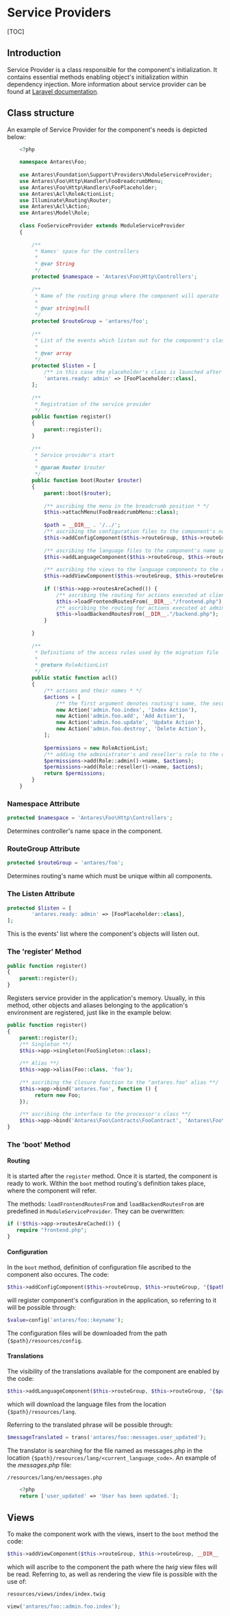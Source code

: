 # Service Providers  

[TOC]
## Introduction

Service Provider is a class responsible for the component's initialization. It contains essential methods  enabling object's initialization within dependency injection.
More information about service provider can be found at [Laravel documentation](https://laravel.com/docs/5.4/providers). 

## Class structure
 
An example of Service Provider for the component's needs is depicted below:

```php
    <?php
     
    namespace Antares\Foo;
     
    use Antares\Foundation\Support\Providers\ModuleServiceProvider;
    use Antares\Foo\Http\Handler\FooBreadcrumbMenu;
    use Antares\Foo\Http\Handlers\FooPlaceholder;
    use Antares\Acl\RoleActionList;
    use Illuminate\Routing\Router;
    use Antares\Acl\Action;
    use Antares\Model\Role;
     
    class FooServiceProvider extends ModuleServiceProvider
    {
     
        /**
         * Names' space for the controllers
         *
         * @var String
         */
        protected $namespace = 'Antares\Foo\Http\Controllers';
     
        /**
         * Name of the routing group where the component will operate
         *
         * @var string|null
         */
        protected $routeGroup = 'antares/foo';
     
        /**
         * List of the events which listen out for the component's class
         *
         * @var array
         */
        protected $listen = [
            /** in this case the placeholder's class is launched after administrative panel's initialization * */
            'antares.ready: admin' => [FooPlaceholder::class],
        ];
     
        /**
         * Registration of the service provider
         */
        public function register()
        {
            parent::register();
        }
     
        /**
         * Service provider's start
         *
         * @param Router $router
         */
        public function boot(Router $router)
        {
            parent::boot($router);
     
            /** ascribing the menu in the breadcrumb position * */
            $this->attachMenu(FooBreadcrumbMenu::class);
             
            $path = __DIR__ . '/../';
            /** ascribing the configuration files to the component's name space **/       
            $this->addConfigComponent($this->routeGroup, $this->routeGroup, "{$path}/resources/config");
             
            /** ascribing the language files to the component's name space **/
            $this->addLanguageComponent($this->routeGroup, $this->routeGroup, "{$path}/resources/lang");
                     
            /** ascribing the views to the language components to the component's name space **/
            $this->addViewComponent($this->routeGroup, $this->routeGroup, __DIR__ . '/../resources/views');
      
            if (!$this->app->routesAreCached()) {
                /** ascribing the routing for actions executed at clienet's side **/
                $this->loadFrontendRoutesFrom(__DIR__."/frontend.php");
                /** ascribing the routing for actions executed at administrative side **/
                $this->loadBackendRoutesFrom(__DIR__."/backend.php");       
            }
             
        }
     
        /**
         * Definitions of the access rules used by the migration file
         *
         * @return RoleActionList
         */
        public static function acl()
        {
            /** actions and their names * */
            $actions = [
                /** the first argument denotes routing's name, the second argument is the conventional action's name * */
                new Action('admin.foo.index', 'Index Action'),
                new Action('admin.foo.add', 'Add Action'),
                new Action('admin.foo.update', 'Update Action'),
                new Action('admin.foo.destroy', 'Delete Action'),
            ];
     
            $permissions = new RoleActionList;
            /** adding the administrator's and reseller's role to the collection and assigning the full  access * */
            $permissions->add(Role::admin()->name, $actions);
            $permissions->add(Role::reseller()->name, $actions);
            return $permissions;
        }      
    }
```

### Namespace Attribute  

```php
protected $namespace = 'Antares\Foo\Http\Controllers';
```

Determines controller's name space in the component.

### RouteGroup Attribute  

```php
protected $routeGroup = 'antares/foo';
```

Determines routing's name which must be unique within all components.

### The Listen Attribute  

```php
protected $listen = [
        'antares.ready: admin' => [FooPlaceholder::class],
];
```

This is the events' list where the component's objects will listen out.

### The 'register' Method  

```php
public function register()
{
    parent::register();
}
```

Registers service provider in the application's memory. Usually, in this method, other objects and aliases belonging to the application's environment are registered, just like in the example below:

```php
public function register()
{
    parent::register();
    /** Singleton **/
    $this->app->singleton(FooSingleton::class);
 
    /** Alias **/
    $this->app->alias(Foo::class, 'foo');
 
    /** ascribing the Closure function to the "antares.foo" alias **/
    $this->app->bind('antares.foo', function () {
         return new Foo;
    });
 
    /** ascribing the interface to the processor's class **/
    $this->app->bind('Antares\Foo\Contracts\FooContract', 'Antares\Foo\Processor\FooProcessor');
}
```

### The 'boot' Method  

#### Routing  

It is started after the `register` method. Once it is started, the component is ready to work. Within the `boot` method routing's definition takes place, where the component will refer.

The methods: `loadFrontendRoutesFrom` and `loadBackendRoutesFrom` are predefined in `ModuleServiceProvider`. They can be overwritten:

```php
if (!$this->app->routesAreCached()) {
   require "frontend.php";
}
```

#### Configuration  

In the `boot` method, definition of configuration file ascribed to the component also occures. The code:

```php
$this->addConfigComponent($this->routeGroup, $this->routeGroup, "{$path}/resources/config");
```

will register component's configuration in the application, so referring to it will be possible through:

```php
$value=config('antares/foo::keyname');
```

The configuration files will be downloaded from the path `{$path}/resources/config`.

#### Translations  

The visibility of the translations available for the component are enabled by the code:

```php
$this->addLanguageComponent($this->routeGroup, $this->routeGroup, "{$path}/resources/lang");
```

which will download the language files from the location `{$path}/resources/lang`.

Referring to the translated phrase will be possible through:

```php
$messageTranslated = trans('antares/foo::messages.user_updated');
```

The translator is searching for the file named as messages.php in the location `{$path}/resources/lang/<current_language_code>`. An example of the *messages.php* file:
```bash
/resources/lang/en/messages.php
```
```php
    <?php
    return ['user_updated' => 'User has been updated.'];
```    

## Views  

To make the component work with the views, insert to the `boot` method the code:

```php
$this->addViewComponent($this->routeGroup, $this->routeGroup, __DIR__ . '/../resources/views');
```

which will ascribe to the component the path where the *twig* view files will be read. Referring to, as well as rendering the view file is possible with the use of:

```bash
resources/views/index/index.twig
```

```php
view('antares/foo::admin.foo.index');
```
